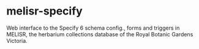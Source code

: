 # melisr-specify
Web interface to the Specify 6 schema config., forms and triggers in MELISR, the herbarium collections database of the Royal Botanic Gardens Victoria.
